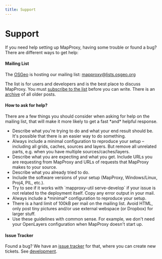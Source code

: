 ```yaml
---
title: Support
---
```


# Support

If you need help setting up MapProxy, having some trouble or found a bug? There are different ways to get help:

#### Mailing List

The [OSGeo](http://osgeo.org/) is hosting our mailing list: [mapproxy@lists.osgeo.org](http://lists.osgeo.org/mailman/listinfo/mapproxy)

The list is for users and developers and is the best place to discuss MapProxy. You must [subscribe to the list](http://lists.osgeo.org/mailman/listinfo/mapproxy) before you can write. There is an [archive](http://lists.osgeo.org/pipermail/mapproxy/) of all older posts.

#### How to ask for help?

There are a few things you should consider when asking for help on the mailing list, that will make it more likely to get a fast \*and\* helpful response.

*   Describe what you're trying to do and what your end result should be. It's possible that there is an easier way to do something.
*   Always include a minimal configuration to reproduce your setup – including all grids, caches, sources and layers. But remove all unrelated parts, e.g. when you have multiple sources/caches/layers.
*   Describe what you are expecting and what you get. Include URLs you are requesting from MapProxy and URLs of requests that MapProxy makes to your source.
*   Describe what you already tried to do.
*   Include the software versions of your setup (MapProxy, Windows/Linux, Proj4, PIL, etc.).
*   Try to see if it works with \`mapproxy-util serve-develop\` if your issue is not related to the deployment itself. Copy any error output in your mail.
*   Always include a \*minimal\* configuration to reproduce your setup.
*   There is a hard limit of 100kB per mail on the mailing list. Avoid HTML, only post tiny pictures and/or use external webspace (or Dropbox) for larger stuff.
*   Use these guidelines with common sense. For example, we don't need your OpenLayers configuration when MapProxy doesn't start up.

#### Issue Tracker

Found a bug? We have an [issue tracker](https://github.com/mapproxy/mapproxy/issues) for that, where you can create new tickets. See [development](/development).
